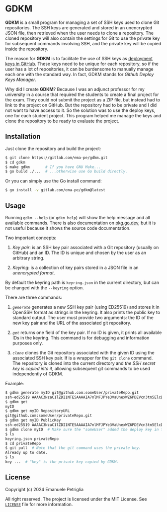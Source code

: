 # GDKM

**GDKM** is a small program for managing a set of SSH keys used to clone Git repositories. The SSH keys are generated and stored in an unencrypted JSON file, then retrieved when the user needs to clone a repository. The cloned repository will also contain the settings for Git to use the private key for subsequent commands involving SSH, and the private key will be copied inside the repository.

The reason for **GDKM** is to facilitate the use of SSH keys as [deployment keys in GitHub](https://docs.github.com/en/authentication/connecting-to-github-with-ssh/managing-deploy-keys#deploy-keys). These keys need to be unique for each repository, so if the user has a lot of repositories, it can be burdensome to manually manage each one with the standard way. In fact, GDKM stands for *Github Deploy Keys Manager*.

Why did I create **GDKM**? Because I was an adjunct professor for my university in a course that required the students to create a final project for the exam. They could not submit the project as a ZIP file, but instead had to link to the project on GitHub. But the repository had to be private and I did not want to have access to it. So the solution was to use the deploy keys, one for each student project. This program helped me manage the keys and clone the repository to be ready to evaluate the project.

## Installation

Just clone the repository and build the project:

```bash
$ git clone https://gitlab.com/ema-pe/gdkm.git
$ cd gdkm
$ make gdkm       # If you have GNU Make...
$ go build ./...  # ...otherwise use Go build directly.
```

Or you can simply use the Go install command:

```bash
$ go install -v gitlab.com/ema-pe/gdkm@latest
```

## Usage

Running `gdkm --help` (or `gdkm help`) will show the help message and all available commands. There is also documentation on [pkg.go.dev](https://pkg.go.dev/gitlab.com/ema-pe/gdkm), but it is not useful because it shows the source code documentation.

Two important concepts:

1. *Key pair*: is an SSH key pair associated with a Git repository (usually on GitHub) and an ID. The ID is unique and chosen by the user as an arbitrary string.

2. *Keyring*: is a collection of key pairs stored in a JSON file in an *unencrypted format*.

By default the keyring path is `keyring.json` in the current directory, but can be changed with the `--keyring` option.

There are three commands:

1. *`generate`* generates a new SSH key pair (using ED25519) and stores it in OpenSSH format as strings in the keyring. It also prints the public key to standard output. The user must provide two arguments: the ID of the new key pair and the URL of the associated git repository.

2. *`get`* returns one field of the key pair. If no ID is given, it prints all available IDs in the keyring. This command is for debugging and information purposes only.

3. *`clone`* clones the Git repository associated with the given ID using the associated SSH key pair.  If is a wrapper for the `git clone` command. The repository is cloned into the current directory and *the SSH secret key is copied into it*, allowing subsequent git commands to be used independently of GDKM. 

Example:

```bash
$ gdkm generate myID git@github.com:someUser/privateRepo.git
ssh-ed25519 AAAAC3NzaC1lZDI1NTE5AAAAIA7nlMFJPYe3VaUnexWZ6PDEVcn3tn5ElcDWKBReOD29
$ gdkm get 
myID
$ gdkm get myID RepositoryURL
git@github.com:someUser/privateRepo.git
$ gdkm get myID PublicKey
ssh-ed25519 AAAAC3NzaC1lZDI1NTE5AAAAIA7nlMFJPYe3VaUnexWZ6PDEVcn3tn5ElcDWKBReOD29
$ gdkm clone myID  # Make sure the "someUser" added the deploy key in the project!
$ ls
keyring.json privateRepo
$ cd privateRepo
$ git pull  # Note that the git command uses the private key.
Already up to date.
$ ls
key ...  # "key" is the private key copied by GDKM.
```

## License

Copyright (c) 2024 Emanuele Petriglia

All right reserved. The project is licensed under the MIT License. See [`LICENSE`](LICENSE) file for more information.
